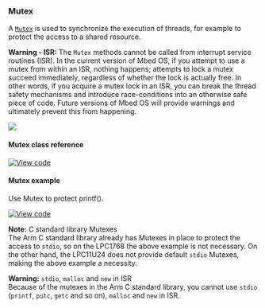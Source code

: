 ### Mutex

A [`Mutex`](https://docs.mbed.com/docs/mbed-os-api/en/mbed-os-5.5/api/classrtos_1_1Mutex.html) is used to synchronize the execution of threads, for example to protect the access to a shared resource.

<span class="warnings"> **Warning - ISR:** The `Mutex` methods cannot be called from interrupt service routines (ISR). In the current version of Mbed OS, if you attempt to use a mutex from within an ISR, nothing happens; attempts to lock a mutex succeed immediately, regardless of whether the lock is actually free. In other words, if you acquire a mutex lock in an ISR, you can break the thread safety mechanisms and introduce race-conditions into an otherwise safe piece of code. Future versions of Mbed OS will provide warnings and ultimately prevent this from happening. </span>

<span class="images">![](https://s3-us-west-2.amazonaws.com/mbed-os-docs-images/Mutex.png)</span>

#### Mutex class reference

[![View code](https://www.mbed.com/embed/?type=library)](/docs/v5.4/mbed-os-api-doxy/classrtos_1_1_mutex.html)

#### Mutex example

Use Mutex to protect printf().

[![View code](https://www.mbed.com/embed/?url=https://developer.mbed.org/teams/mbed_example/code/rtos_mutex/)](https://developer.mbed.org/teams/mbed_example/code/rtos_mutex/file/1ae0d86d2020/main.cpp)

<span class="notes">**Note:** C standard library Mutexes<br>The Arm C standard library already has Mutexes in place to protect the access to `stdio`, so on the LPC1768 the above example is not necessary. On the other hand, the LPC11U24 does not provide default `stdio` Mutexes, making the above example a necessity.</br></span>

<span class="warnings">**Warning:** `stdio`, `malloc` and `new` in ISR</br> Because of the mutexes in the Arm C standard library, you cannot use `stdio` (`printf`, `putc`, `getc` and so on), `malloc` and `new` in ISR. </span>
